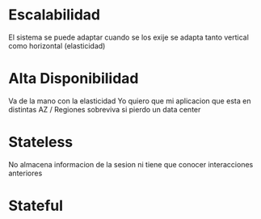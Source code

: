 # Escalabilidad

El sistema se puede adaptar cuando se los exije se adapta 
tanto vertical como horizontal (elasticidad)

# Alta Disponibilidad 

Va de la mano con la elasticidad
Yo quiero que mi aplicacion que esta en distintas AZ / Regiones sobreviva si pierdo un data center

# Stateless

No almacena informacion de la sesion ni tiene que conocer interacciones anteriores

# Stateful


